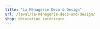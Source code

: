 ```yaml
---
title: "La Ménagerie Deco & Design"
url: /laval/la-menagerie-deco-and-design/
shop: décoration intérieure
---
```

